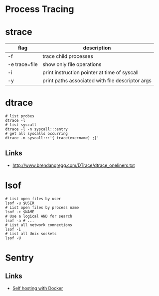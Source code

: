 # Process Tracing


# strace

| flag          | description                                      |
|------------- |------------------------------------------------ |
| -f            | trace child processes                            |
| -e trace=file | show only file operations                        |
| -i            | print instruction pointer at time of syscall     |
| -y            | print paths associated with file descriptor args |


# dtrace

```shell
# list probes
dtrace -l
# list syscall
dtrace -l -n syscall:::entry
# get all syscalls occurring
dtrace -n syscall:::'{ trace(execname) ;}'
```


## Links

- <http://www.brendangregg.com/DTrace/dtrace_oneliners.txt>


# lsof

```shell
# List open files by user
lsof -u $USER
# List open files by process name
lsof -c $NAME
# Use a logical AND for search
lsof -a # ...
# List all network connections
lsof -i
# List all Unix sockets
lsof -U
```


# Sentry


## Links

- [Self hosting with Docker](https://develop.sentry.dev/self-hosted/)